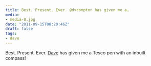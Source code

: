 ```yaml
---
title: Best. Present. Ever. @dxcompton has given me a…
media:
- media-0.jpg
date: "2011-09-15T08:20:46Z"
draft: false
tags:
- dave
---
```

Best. Present. Ever. [Dave](/tags/dave) has given me a Tesco pen with an inbuilt compass\!
